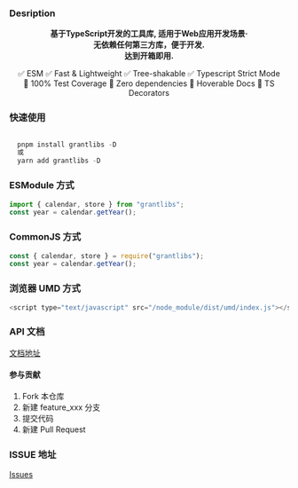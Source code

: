 ### Desription

<p align=center>
  <b>
    基于TypeScript开发的工具库, 适用于Web应用开发场景·<br/>
    无依赖任何第三方库，便于开发. <br/>
    达到开箱即用.
  </b>
</p>

<div align=center class="space-y">
  ✅ ESM
  ✅ Fast & Lightweight 
  ✅ Tree-shakable 
  ✅ Typescript Strict Mode
  <br>
  🙂 100% Test Coverage 
  🙂 Zero dependencies 
  🙂 Hoverable Docs
  🙂 TS Decorators
</div>
<p></p>

### 快速使用

```js

  pnpm install grantlibs -D
  或
  yarn add grantlibs -D

```

### ESModule 方式

```js
import { calendar, store } from "grantlibs";
const year = calendar.getYear();
```

### CommonJS 方式

```js
const { calendar, store } = require("grantlibs");
const year = calendar.getYear();
```

### 浏览器 UMD 方式

```js
<script type="text/javascript" src="/node_module/dist/umd/index.js"></script>
```

### API 文档

[文档地址](https://foreverguo.github.io/grantlibs/)

#### 参与贡献

1.  Fork 本仓库
2.  新建 feature_xxx 分支
3.  提交代码
4.  新建 Pull Request

### ISSUE 地址

[Issues](https://github.com/ForeverGuo/grantlibs/issues)
